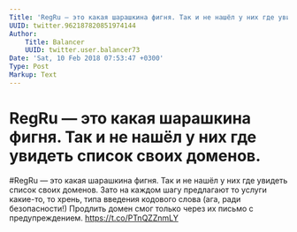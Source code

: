 ```yaml
---
Title: 'RegRu — это какая шарашкина фигня. Так и не нашёл у них где увидеть список своих доменов.'
UUID: twitter.962187820851974144
Author:
    Title: Balancer
    UUID: twitter.user.balancer73
Date: 'Sat, 10 Feb 2018 07:53:47 +0300'
Type: Post
Markup: Text
---
```


# RegRu — это какая шарашкина фигня. Так и не нашёл у них где увидеть список своих доменов.

#RegRu — это какая шарашкина фигня. Так и не нашёл у них где
увидеть список своих доменов. Зато на каждом шагу предлагают
то услуги какие-то, то хрень, типа введения кодового слова
(ага, ради безопасности!) Продлить домен смог только через
их письмо с предупреждением. https://t.co/PTnQZZnmLY